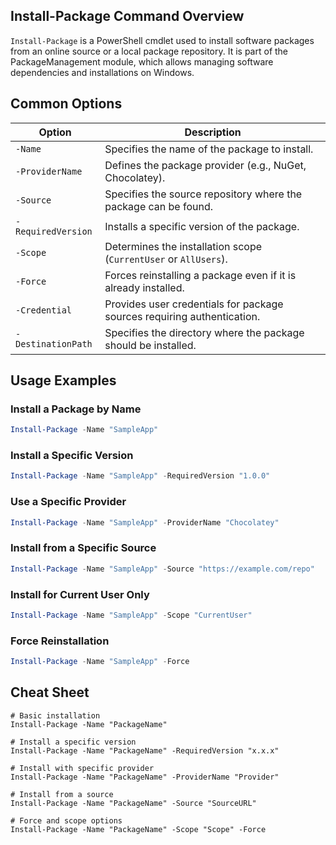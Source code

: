 ## Install-Package Command Overview

`Install-Package` is a PowerShell cmdlet used to install software packages from an online source or a local package repository. It is part of the PackageManagement module, which allows managing software dependencies and installations on Windows.

## Common Options

| Option              | Description                                                                 |
|---------------------|-----------------------------------------------------------------------------|
| `-Name`             | Specifies the name of the package to install.                               |
| `-ProviderName`     | Defines the package provider (e.g., NuGet, Chocolatey).                     |
| `-Source`           | Specifies the source repository where the package can be found.             |
| `-RequiredVersion`  | Installs a specific version of the package.                                 |
| `-Scope`            | Determines the installation scope (`CurrentUser` or `AllUsers`).            |
| `-Force`            | Forces reinstalling a package even if it is already installed.              |
| `-Credential`       | Provides user credentials for package sources requiring authentication.     |
| `-DestinationPath`  | Specifies the directory where the package should be installed.              |

## Usage Examples

### Install a Package by Name

```powershell
Install-Package -Name "SampleApp"
```

### Install a Specific Version

```powershell
Install-Package -Name "SampleApp" -RequiredVersion "1.0.0"
```

### Use a Specific Provider

```powershell
Install-Package -Name "SampleApp" -ProviderName "Chocolatey"
```

### Install from a Specific Source

```powershell
Install-Package -Name "SampleApp" -Source "https://example.com/repo"
```

### Install for Current User Only

```powershell
Install-Package -Name "SampleApp" -Scope "CurrentUser"
```

### Force Reinstallation

```powershell
Install-Package -Name "SampleApp" -Force
```

## Cheat Sheet

```plaintext
# Basic installation
Install-Package -Name "PackageName"

# Install a specific version
Install-Package -Name "PackageName" -RequiredVersion "x.x.x"

# Install with specific provider
Install-Package -Name "PackageName" -ProviderName "Provider"

# Install from a source
Install-Package -Name "PackageName" -Source "SourceURL"

# Force and scope options
Install-Package -Name "PackageName" -Scope "Scope" -Force
```
